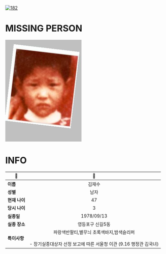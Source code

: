 [![182](https://img.shields.io/badge/%EC%8B%A4%EC%A2%85%EC%8B%A0%EA%B3%A0%EB%8A%94%20%EA%B5%AD%EB%B2%88%EC%97%86%EC%9D%B4-182-blue)](http://safe182.go.kr/index.do)

# MISSING PERSON

<img src="./missing_person.jpg">

# INFO

|🔑|💎|
|--|:--:|
|**이름**|김재수|
|**성별**|남자|
|**현재 나이**|47|
|**당시 나이**|3|
|**실종일**|1978/09/13|
|**실종 장소**|영등포구 신길5동|
|**특이사항**|파랑색반팔티,별무늬 초록색바지,밤색슬리퍼</br></br>- 장기실종대상자 선정 보고에 따른 서울청 이관 (9.16 행정관 김국녀)|
